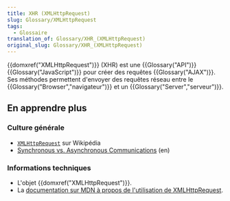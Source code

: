 ```yaml
---
title: XHR (XMLHttpRequest)
slug: Glossary/XMLHttpRequest
tags:
  - Glossaire
translation_of: Glossary/XHR_(XMLHttpRequest)
original_slug: Glossary/XHR_(XMLHttpRequest)
---
```


{{domxref("XMLHttpRequest")}} (XHR) est une {{Glossary("API")}} {{Glossary("JavaScript")}} pour créer des requêtes {{Glossary("AJAX")}}. Ses méthodes permettent d'envoyer des requêtes réseau entre le {{Glossary("Browser","navigateur")}} et un {{Glossary("Server","serveur")}}.

## En apprendre plus

### Culture générale

- [`XMLHttpRequest`](https://fr.wikipedia.org/wiki/XMLHttpRequest) sur Wikipédia
- [Synchronous vs. Asynchronous Communications](http://peoplesofttutorial.com/difference-between-synchronous-and-asynchronous-messaging/) (en)

### Informations techniques

- L'objet {{domxref("XMLHttpRequest")}}.
- La [documentation sur MDN à propos de l'utilisation de XMLHttpRequest](/fr/docs/Web/API/XMLHttpRequest/Utiliser_XMLHttpRequest).
